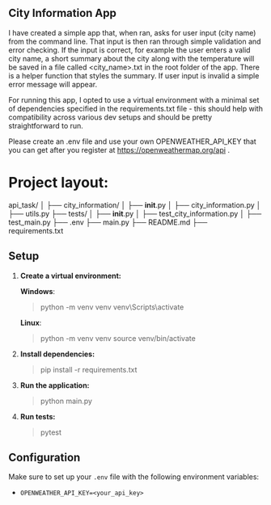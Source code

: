 ## City Information App

I have created a simple app that, when ran, asks for user input (city name) from the command line.
That input is then ran through simple validation and error checking. If the input is correct, for example the user
enters a valid city name, a short summary about the city along with the temperature will be saved in a file called
<city_name>.txt in the root folder of the app. There is a helper function that styles the summary.
If user input is invalid a simple error message will appear.

For running this app, I opted to use a virtual environment with a minimal set of dependencies specified in
the requirements.txt file - this should help with compatibility across various dev setups and should be
pretty straightforward to run.

Please create an .env file and use your own OPENWEATHER_API_KEY that you can get after you register
at https://openweathermap.org/api .


# Project layout:

api_task/
│
├── city_information/
│ ├── **init**.py
│ ├── city_information.py
│ ├── utils.py
├── tests/
│ ├── **init**.py
│ ├── test_city_information.py
│ ├── test_main.py
├── .env
├── main.py
├── README.md
├── requirements.txt

## Setup

1. **Create a virtual environment:**

    **Windows**:

    > python -m venv venv
    > venv\Scripts\activate

    **Linux**:

    > python -m venv venv
    > source venv/bin/activate

2. **Install dependencies:**

    > pip install -r requirements.txt

3. **Run the application:**

    > python main.py

4. **Run tests:**
    > pytest

## Configuration

Make sure to set up your `.env` file with the following environment variables:

-   `OPENWEATHER_API_KEY=<your_api_key>`
